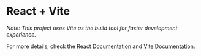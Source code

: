 # React + Vite


_Note: This project uses Vite as the build tool for faster development experience._

For more details, check the [React Documentation](https://react.dev/) and [Vite Documentation](https://vitejs.dev/).
